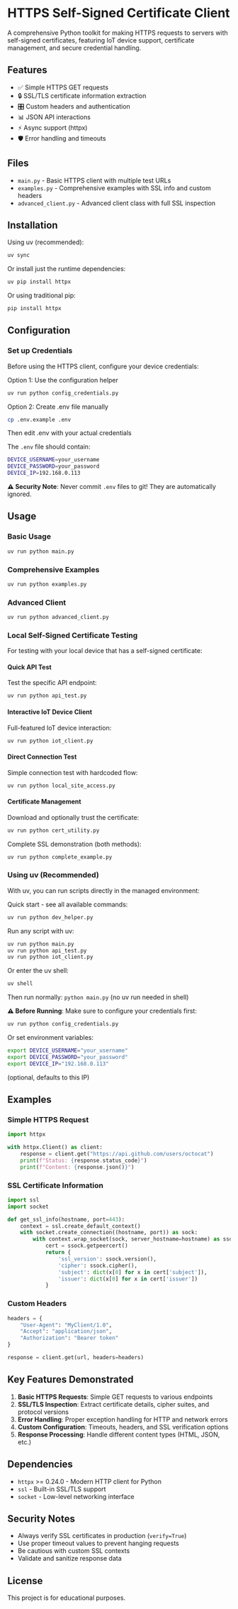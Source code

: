 # HTTPS Self-Signed Certificate Client

A comprehensive Python toolkit for making HTTPS requests to servers with self-signed certificates, featuring IoT device support, certificate management, and secure credential handling.

## Features

- ✅ Simple HTTPS GET requests
- 🔒 SSL/TLS certificate information extraction
- 🎛️ Custom headers and authentication
- 📊 JSON API interactions
- ⚡ Async support (httpx)
- 🛡️ Error handling and timeouts

## Files

- `main.py` - Basic HTTPS client with multiple test URLs
- `examples.py` - Comprehensive examples with SSL info and custom headers
- `advanced_client.py` - Advanced client class with full SSL inspection

## Installation

Using uv (recommended):

```bash
uv sync
```

Or install just the runtime dependencies:

```bash
uv pip install httpx
```

Or using traditional pip:

```bash
pip install httpx
```

## Configuration

### Set up Credentials

Before using the HTTPS client, configure your device credentials:

Option 1: Use the configuration helper

```bash
uv run python config_credentials.py
```

Option 2: Create .env file manually

```bash
cp .env.example .env
```

Then edit .env with your actual credentials

The `.env` file should contain:

```bash
DEVICE_USERNAME=your_username
DEVICE_PASSWORD=your_password
DEVICE_IP=192.168.0.113
```

**⚠️ Security Note**: Never commit `.env` files to git! They are automatically ignored.

## Usage

### Basic Usage

```bash
uv run python main.py
```

### Comprehensive Examples

```bash
uv run python examples.py
```

### Advanced Client

```bash
uv run python advanced_client.py
```

### Local Self-Signed Certificate Testing

For testing with your local device that has a self-signed certificate:

#### Quick API Test

Test the specific API endpoint:

```bash
uv run python api_test.py
```

#### Interactive IoT Device Client

Full-featured IoT device interaction:

```bash
uv run python iot_client.py
```

#### Direct Connection Test

Simple connection test with hardcoded flow:

```bash
uv run python local_site_access.py
```

#### Certificate Management

Download and optionally trust the certificate:

```bash
uv run python cert_utility.py
```

Complete SSL demonstration (both methods):

```bash
uv run python complete_example.py
```

### Using uv (Recommended)

With uv, you can run scripts directly in the managed environment:

Quick start - see all available commands:

```bash
uv run python dev_helper.py
```

Run any script with uv:

```bash
uv run python main.py
uv run python api_test.py
uv run python iot_client.py
```

Or enter the uv shell:

```bash
uv shell
```

Then run normally: `python main.py` (no uv run needed in shell)

**⚠️ Before Running**: Make sure to configure your credentials first:

```bash
uv run python config_credentials.py
```

Or set environment variables:

```bash
export DEVICE_USERNAME="your_username"
export DEVICE_PASSWORD="your_password"
export DEVICE_IP="192.168.0.113"
```

(optional, defaults to this IP)

## Examples

### Simple HTTPS Request

```python
import httpx

with httpx.Client() as client:
    response = client.get("https://api.github.com/users/octocat")
    print(f"Status: {response.status_code}")
    print(f"Content: {response.json()}")
```

### SSL Certificate Information

```python
import ssl
import socket

def get_ssl_info(hostname, port=443):
    context = ssl.create_default_context()
    with socket.create_connection((hostname, port)) as sock:
        with context.wrap_socket(sock, server_hostname=hostname) as ssock:
            cert = ssock.getpeercert()
            return {
                'ssl_version': ssock.version(),
                'cipher': ssock.cipher(),
                'subject': dict(x[0] for x in cert['subject']),
                'issuer': dict(x[0] for x in cert['issuer'])
            }
```

### Custom Headers

```python
headers = {
    "User-Agent": "MyClient/1.0",
    "Accept": "application/json",
    "Authorization": "Bearer token"
}

response = client.get(url, headers=headers)
```

## Key Features Demonstrated

1. **Basic HTTPS Requests**: Simple GET requests to various endpoints
2. **SSL/TLS Inspection**: Extract certificate details, cipher suites, and protocol versions
3. **Error Handling**: Proper exception handling for HTTP and network errors
4. **Custom Configuration**: Timeouts, headers, and SSL verification options
5. **Response Processing**: Handle different content types (HTML, JSON, etc.)

## Dependencies

- `httpx` >= 0.24.0 - Modern HTTP client for Python
- `ssl` - Built-in SSL/TLS support
- `socket` - Low-level networking interface

## Security Notes

- Always verify SSL certificates in production (`verify=True`)
- Use proper timeout values to prevent hanging requests
- Be cautious with custom SSL contexts
- Validate and sanitize response data

## License

This project is for educational purposes.
